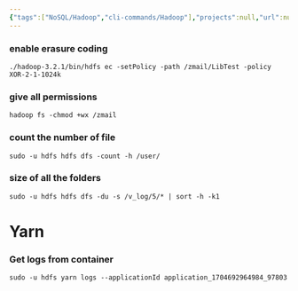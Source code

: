 ```yaml
---
{"tags":["NoSQL/Hadoop","cli-commands/Hadoop"],"projects":null,"url":null,"type":null,"Description":"Some of the commonly used cli commands in hadoop","publish":true,"Areas":["HowTos"],"PassFrontmatter":true,"created":"2024-12-26T14:41:26.000+05:30","updated":"2024-12-26T14:41:26.000+05:30"}
---
```


### enable erasure coding

```Plain
./hadoop-3.2.1/bin/hdfs ec -setPolicy -path /zmail/LibTest -policy XOR-2-1-1024k
```

### give all permissions

```Plain
hadoop fs -chmod +wx /zmail
```

### count the number of file

```Plain
sudo -u hdfs hdfs dfs -count -h /user/
```

### size of all the folders

```Plain
sudo -u hdfs hdfs dfs -du -s /v_log/5/* | sort -h -k1
```

# Yarn

### Get logs from container

```Plain
sudo -u hdfs yarn logs --applicationId application_1704692964984_97803
```